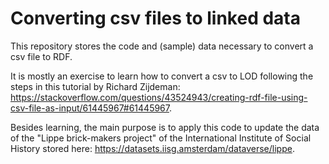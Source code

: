 # Converting csv files to linked data

This repository stores the code and (sample) data necessary to convert a csv file to RDF.

It is mostly an exercise to learn how to convert a csv to LOD following the steps in this tutorial by Richard Zijdeman: https://stackoverflow.com/questions/43524943/creating-rdf-file-using-csv-file-as-input/61445967#61445967. 

Besides learning, the main purpose is to apply this code to update the data of the "Lippe brick-makers project" of the International Institute of Social History stored here: https://datasets.iisg.amsterdam/dataverse/lippe.
